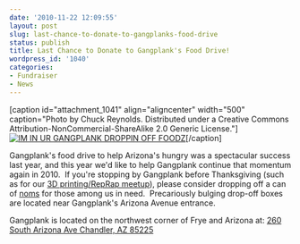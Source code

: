 ```yaml
---
date: '2010-11-22 12:09:55'
layout: post
slug: last-chance-to-donate-to-gangplanks-food-drive
status: publish
title: Last Chance to Donate to Gangplank's Food Drive!
wordpress_id: '1040'
categories:
- Fundraiser
- News
---
```


[caption id="attachment_1041" align="aligncenter" width="500" caption="Photo by Chuck Reynolds.  Distributed under a Creative Commons Attribution-NonCommercial-ShareAlike 2.0 Generic License."][![IM IN UR GANGPLANK DROPPIN OFF FOODZ](http://www.heatsynclabs.org/wp-content/uploads/2010/11/3753757904_d40f7d380d.jpg)](http://www.flickr.com/photos/ryno/3753757904/in/photostream/)[/caption]

Gangplank's food drive to help Arizona's hungry was a spectacular success last year, and this year we'd like to help Gangplank continue that momentum again in 2010.  If you're stopping by Gangplank before Thanksgiving (such as for our [3D printing/RepRap meetup](http://www.heatsynclabs.org/events/)), please consider dropping off a can of [noms](http://knowyourmeme.com/memes/om-nom-nom-nom) for those among us in need.  Precariously bulging drop-off boxes are located near Gangplank's Arizona Avenue entrance.

Gangplank is located on the northwest corner of Frye and Arizona at:
[260 South Arizona Ave
Chandler, AZ 85225](http://maps.google.com/maps?f=q&source=s_q&hl=en&geocode=&q=260+south+arizona+avenue+chandler+az&sll=33.30078,-111.840713&sspn=0.008035,0.010021&ie=UTF8&hq=&hnear=260+S+Arizona+Ave,+Chandler,+Maricopa,+Arizona+85225&ll=33.299615,-111.841915&spn=0.008035,0.010021&z=16)
